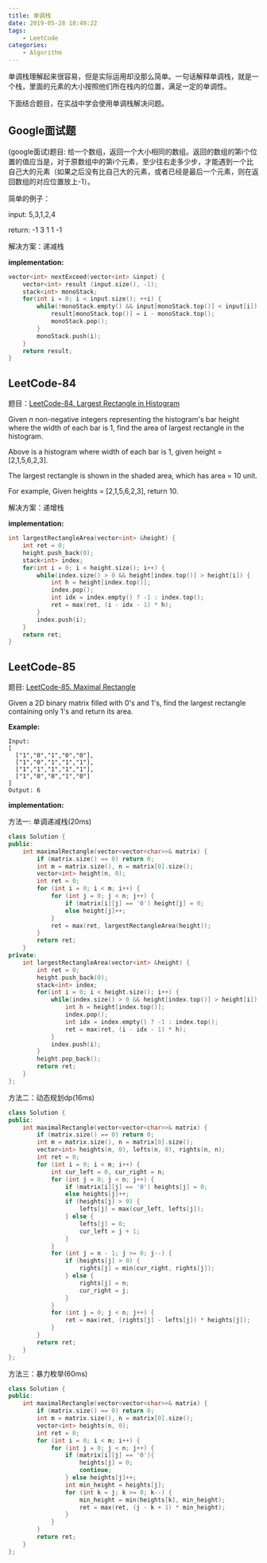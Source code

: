 ```yaml
---
title: 单调栈
date: 2019-05-28 18:49:22
tags:
    - LeetCode
categories:
    - Algorithm
---
```


单调栈理解起来很容易，但是实际运用却没那么简单。一句话解释单调栈，就是一个栈，里面的元素的大小按照他们所在栈内的位置，满足一定的单调性。

下面结合题目，在实战中学会使用单调栈解决问题。

## Google面试题

(google面试)题目: 给一个数组，返回一个大小相同的数组。返回的数组的第i个位置的值应当是，对于原数组中的第i个元素，至少往右走多少步，才能遇到一个比自己大的元素（如果之后没有比自己大的元素，或者已经是最后一个元素，则在返回数组的对应位置放上-1）。

简单的例子：

input: 5,3,1,2,4

return: -1 3 1 1 -1

解决方案：递减栈

**implementation:**

``` C++
vector<int> nextExceed(vector<int> &input) {
	vector<int> result (input.size(), -1);
	stack<int> monoStack;
	for(int i = 0; i < input.size(); ++i) {	
		while(!monoStack.empty() && input[monoStack.top()] < input[i]) {
			result[monoStack.top()] = i - monoStack.top();
			monoStack.pop();
		}
		monoStack.push(i);
	}
	return result;
}
```

## LeetCode-84

题目：[LeetCode-84. Largest Rectangle in Histogram](https://leetcode.com/problems/largest-rectangle-in-histogram/)

Given *n* non-negative integers representing the histogram's bar height where the width of each bar is 1, find the area of largest rectangle in the histogram.

Above is a histogram where width of each bar is 1, given height = [2,1,5,6,2,3].

The largest rectangle is shown in the shaded area, which has area = 10 unit.

For example,
Given heights = [2,1,5,6,2,3],
return 10.

解决方案：递增栈

**implementation:**

```C++
int largestRectangleArea(vector<int> &height) {
    int ret = 0;
    height.push_back(0);
    stack<int> index;
    for(int i = 0; i < height.size(); i++) {
        while(index.size() > 0 && height[index.top()] > height[i]) {
            int h = height[index.top()];
            index.pop();
            int idx = index.empty() ? -1 : index.top();
            ret = max(ret, (i - idx - 1) * h);
        }
        index.push(i);
    }
    return ret;
}
```

## LeetCode-85

题目: [LeetCode-85. Maximal Rectangle](https://leetcode.com/problems/maximal-rectangle/)

Given a 2D binary matrix filled with 0's and 1's, find the largest rectangle containing only 1's and return its area.

**Example:**

```
Input:
[
  ["1","0","1","0","0"],
  ["1","0","1","1","1"],
  ["1","1","1","1","1"],
  ["1","0","0","1","0"]
]
Output: 6
```

**implementation:**

方法一:  单调递减栈(20ms)

```C++
class Solution {
public:
    int maximalRectangle(vector<vector<char>>& matrix) {
        if (matrix.size() == 0) return 0;
        int m = matrix.size(), n = matrix[0].size();
        vector<int> height(n, 0);
        int ret = 0;
        for (int i = 0; i < m; i++) {
            for (int j = 0; j < n; j++) {
                if (matrix[i][j] == '0') height[j] = 0;
                else height[j]++;
            }
            ret = max(ret, largestRectangleArea(height));
        }
        return ret;
    }
private:
    int largestRectangleArea(vector<int> &height) {
        int ret = 0;
        height.push_back(0);
        stack<int> index;
        for(int i = 0; i < height.size(); i++) {
            while(index.size() > 0 && height[index.top()] > height[i]) {
                int h = height[index.top()];
                index.pop();
                int idx = index.empty() ? -1 : index.top();
                ret = max(ret, (i - idx - 1) * h);
            }
            index.push(i);
        }
        height.pop_back();
        return ret;
    }
};
```

方法二：动态规划dp(16ms)

```C++
class Solution {
public:
    int maximalRectangle(vector<vector<char>>& matrix) {
        if (matrix.size() == 0) return 0;
        int m = matrix.size(), n = matrix[0].size();
        vector<int> heights(n, 0), lefts(n, 0), rights(n, n);
        int ret = 0;
        for (int i = 0; i < m; i++) {
            int cur_left = 0, cur_right = n;
            for (int j = 0; j < n; j++) {
                if (matrix[i][j] == '0') heights[j] = 0;
                else heights[j]++;
                if (heights[j] > 0) {
                    lefts[j] = max(cur_left, lefts[j]);
                } else {
                    lefts[j] = 0;
                    cur_left = j + 1;
                }
            }
            for (int j = n - 1; j >= 0; j--) {
                if (heights[j] > 0) {
                    rights[j] = min(cur_right, rights[j]);
                } else {
                    rights[j] = n;
                    cur_right = j;
                }
            }
            for (int j = 0; j < n; j++) {
                ret = max(ret, (rights[j] - lefts[j]) * heights[j]);
            }
        }
        return ret;
    }
};
```

方法三：暴力枚举(60ms)

```C++
class Solution {
public:
    int maximalRectangle(vector<vector<char>>& matrix) {
        if (matrix.size() == 0) return 0;
        int m = matrix.size(), n = matrix[0].size();
        vector<int> heights(n, 0);
        int ret = 0;
        for (int i = 0; i < m; i++) {
            for (int j = 0; j < n; j++) {
                if (matrix[i][j] == '0'){
                    heights[j] = 0;
                    continue;
                } else heights[j]++;
                int min_height = heights[j];
                for (int k = j; k >= 0; k--) {
                    min_height = min(heights[k], min_height);
                    ret = max(ret, (j - k + 1) * min_height);
                }
            } 
        }
        return ret;
    }
};
```



